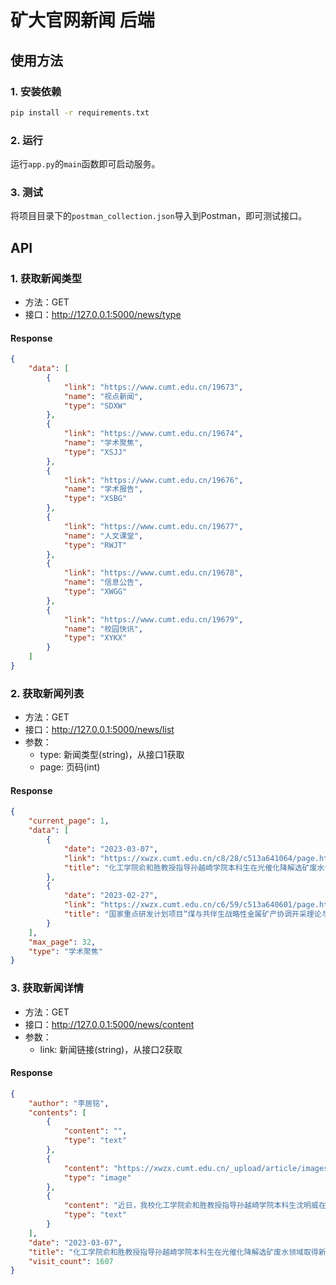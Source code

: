 # 矿大官网新闻 后端
## 使用方法
### 1. 安装依赖
```bash
pip install -r requirements.txt
```
### 2. 运行
运行`app.py`的`main`函数即可启动服务。
### 3. 测试
将项目目录下的`postman_collection.json`导入到Postman，即可测试接口。
## API
### 1. 获取新闻类型
- 方法：GET
- 接口：http://127.0.0.1:5000/news/type
#### Response
```json
{
    "data": [
        {
            "link": "https://www.cumt.edu.cn/19673",
            "name": "视点新闻",
            "type": "SDXW"
        },
        {
            "link": "https://www.cumt.edu.cn/19674",
            "name": "学术聚焦",
            "type": "XSJJ"
        },
        {
            "link": "https://www.cumt.edu.cn/19676",
            "name": "学术报告",
            "type": "XSBG"
        },
        {
            "link": "https://www.cumt.edu.cn/19677",
            "name": "人文课堂",
            "type": "RWJT"
        },
        {
            "link": "https://www.cumt.edu.cn/19678",
            "name": "信息公告",
            "type": "XWGG"
        },
        {
            "link": "https://www.cumt.edu.cn/19679",
            "name": "校园快讯",
            "type": "XYKX"
        }
    ]
}
```
### 2. 获取新闻列表
- 方法：GET
- 接口：http://127.0.0.1:5000/news/list
- 参数：
    - type: 新闻类型(string)，从接口1获取
    - page: 页码(int)
#### Response
```json
{
    "current_page": 1,
    "data": [
        {
            "date": "2023-03-07",
            "link": "https://xwzx.cumt.edu.cn/c8/28/c513a641064/page.htm",
            "title": "化工学院俞和胜教授指导孙越崎学院本科生在光催化降解选矿废水领域取得新进展"
        },
        {
            "date": "2023-02-27",
            "link": "https://xwzx.cumt.edu.cn/c6/59/c513a640601/page.htm",
            "title": "国家重点研发计划项目“煤与共伴生战略性金属矿产协调开采理论与技术”2022年度进展研讨会召开"
        }
    ],
    "max_page": 32,
    "type": "学术聚焦"
}

```

### 3. 获取新闻详情
- 方法：GET
- 接口：http://127.0.0.1:5000/news/content
- 参数：
    - link: 新闻链接(string)，从接口2获取
#### Response
```json
{
    "author": "李居铭",
    "contents": [
        {
            "content": "",
            "type": "text"
        },
        {
            "content": "https://xwzx.cumt.edu.cn/_upload/article/images/f4/b1/ccbc653c4480a6dd04fa34e18894/13af0f94-65e1-49f1-9f2c-880e3e51f833.png",
            "type": "image"
        },
        {
            "content": "近日，我校化工学院俞和胜教授指导孙越崎学院本科生沈明威在连续流光催化降解选矿废水领域取得新进展，成果以论文“Visible-light-driven photodegradation of xanthate in a continuous fixed-bed photoreactor: Experimental study and modeling”发表于化工领域国际顶级期刊《Chemical Engineering Journal》。该期刊2021年影响因子达16.744，位于中科院一区（基础版和升级版）TOP期刊、JCR一区。我校孙越崎学院2020级本科生沈明威为该成果第一作者，化工学院俞和胜教授为独立通讯作者，中国矿业大学为唯一通讯单位。",
            "type": "text"
        }
    ],
    "date": "2023-03-07",
    "title": "化工学院俞和胜教授指导孙越崎学院本科生在光催化降解选矿废水领域取得新进展",
    "visit_count": 1607
}
```
